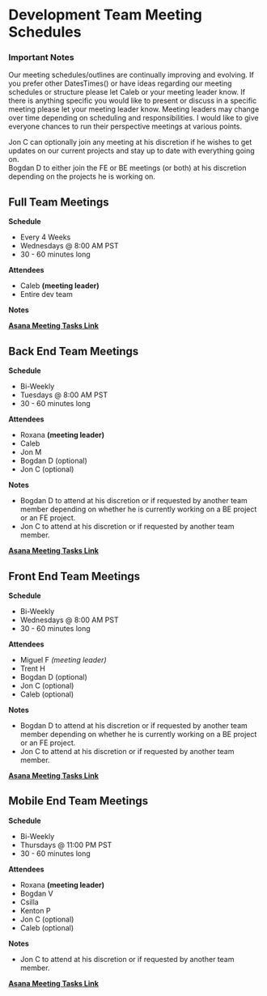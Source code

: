 # Development Team Meeting Schedules

### Important Notes

Our meeting schedules/outlines are continually improving and evolving. If you prefer other DatesTimes() or have
ideas regarding our meeting schedules or structure please let Caleb or your meeting leader know. 
If there is anything specific you would like to present or discuss
in a specific meeting please let your meeting leader know. Meeting leaders may change over time depending 
on scheduling and responsibilities. I would like to give everyone chances to run their perspective 
meetings at various points.  

Jon C can optionally join any meeting at his discretion if he wishes to get updates on our current
projects and stay up to date with everything going on.  
Bogdan D to either join the FE or BE meetings (or both) at his discretion depending on the projects he is working on.


## Full Team Meetings

**Schedule**
- Every 4 Weeks
- Wednesdays @ 8:00 AM PST 
- 30 - 60 minutes long

**Attendees**
- Caleb **(meeting leader)**
- Entire dev team

**Notes**

**[Asana Meeting Tasks Link](https://app.asana.com/0/1187953833343503/list)**


## Back End Team Meetings

**Schedule**
- Bi-Weekly
- Tuesdays @ 8:00 AM PST 
- 30 - 60 minutes long

**Attendees**
- Roxana **(meeting leader)**
- Caleb
- Jon M
- Bogdan D (optional)
- Jon C (optional)

**Notes**
- Bogdan D to attend at his discretion or if requested by another team member 
  depending on whether he is currently working on a BE project or an FE project.
- Jon C to attend at his discretion or if requested by another team member.

**[Asana Meeting Tasks Link](https://app.asana.com/0/1187953833343503/list)**


## Front End Team Meetings

**Schedule**
- Bi-Weekly
- Wednesdays @ 8:00 AM PST
- 30 - 60 minutes long

**Attendees**
- Miguel F *(meeting leader)*
- Trent H
- Bogdan D (optional)
- Jon C (optional)
- Caleb (optional)

**Notes**
- Bogdan D to attend at his discretion or if requested by another team member
  depending on whether he is currently working on a BE project or an FE project.
- Jon C to attend at his discretion or if requested by another team member.

**[Asana Meeting Tasks Link](https://app.asana.com/0/1187953833343503/list)**


## Mobile End Team Meetings

**Schedule**
- Bi-Weekly
- Thursdays @ 11:00 PM PST
- 30 - 60 minutes long

**Attendees**
- Roxana **(meeting leader)**
- Bogdan V
- Csilla
- Kenton P
- Jon C (optional)
- Caleb (optional)

**Notes**
- Jon C to attend at his discretion or if requested by another team member.

**[Asana Meeting Tasks Link](https://app.asana.com/0/1187953833343503/list)**